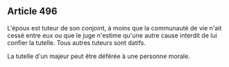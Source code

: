 Article 496
----
L'époux est tuteur de son conjoint, à moins que la communauté de vie n'ait cessé
entre eux ou que le juge n'estime qu'une autre cause interdit de lui confier la
tutelle. Tous autres tuteurs sont datifs.

La tutelle d'un majeur peut être déférée à une personne morale.
